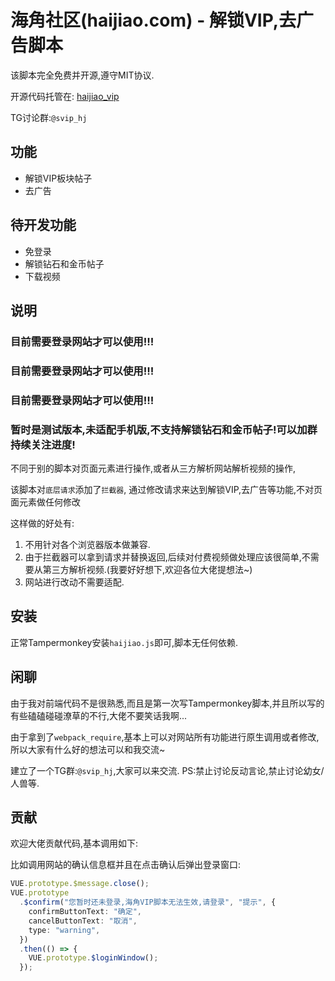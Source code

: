 # 海角社区(haijiao.com) - 解锁VIP,去广告脚本

该脚本完全免费并开源,遵守MIT协议.

开源代码托管在: [haijiao_vip](https://github.com/sex4096/haijiao_vip/)

TG讨论群:`@svip_hj`

## 功能

- 解锁VIP板块帖子
- 去广告

## 待开发功能

- 免登录
- 解锁钻石和金币帖子
- 下载视频

## 说明

### 目前需要登录网站才可以使用!!!

### 目前需要登录网站才可以使用!!!

### 目前需要登录网站才可以使用!!!

### 暂时是测试版本,未适配手机版,不支持解锁钻石和金币帖子!可以加群持续关注进度!

不同于别的脚本对页面元素进行操作,或者从三方解析网站解析视频的操作,

该脚本对`底层请求`添加了`拦截器`, 通过修改请求来达到解锁VIP,去广告等功能,不对页面元素做任何修改

这样做的好处有:

1. 不用针对各个浏览器版本做兼容.
2. 由于拦截器可以拿到请求并替换返回,后续对付费视频做处理应该很简单,不需要从第三方解析视频.(我要好好想下,欢迎各位大佬提想法~)
3. 网站进行改动不需要适配.

## 安装

正常Tampermonkey安装`haijiao.js`即可,脚本无任何依赖.

## 闲聊

由于我对前端代码不是很熟悉,而且是第一次写Tampermonkey脚本,并且所以写的有些磕磕碰碰潦草的不行,大佬不要笑话我啊...

由于拿到了`webpack_require`,基本上可以对网站所有功能进行原生调用或者修改,所以大家有什么好的想法可以和我交流~

建立了一个TG群:`@svip_hj`,大家可以来交流. PS:禁止讨论反动言论,禁止讨论幼女/人兽等.

## 贡献

欢迎大佬贡献代码,基本调用如下:

比如调用网站的确认信息框并且在点击确认后弹出登录窗口:

```typescript
VUE.prototype.$message.close();
VUE.prototype
  .$confirm("您暂时还未登录,海角VIP脚本无法生效,请登录", "提示", {
    confirmButtonText: "确定",
    cancelButtonText: "取消",
    type: "warning",
  })
  .then(() => {
    VUE.prototype.$loginWindow();
  });
```
